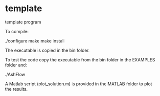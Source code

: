 # template
template program

To compile:

./configure
make
make install


The executable is copied in the bin folder.

To test the code copy the executable from the bin folder in the EXAMPLES folder and:

./AshFlow

A Matlab script (plot_solution.m) is provided in the MATLAB folder to plot the results.


